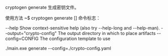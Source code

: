 cryptogen generate
生成密钥文件。

使用方法
~$ cryptogen generate [<flags>]
命令标志：

  --help                    Show context-sensitive help (also try --help-long
                            and --help-man).
  --output="crypto-config"  The output directory in which to place artifacts
  --config=CONFIG           The configuration template to use


 ./main.exe generate --config=./crypto-config.yaml